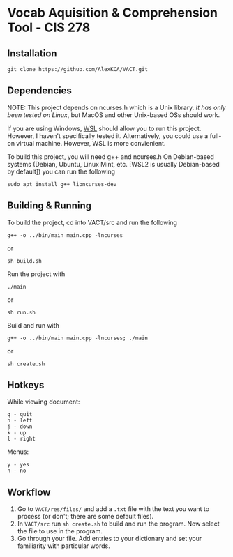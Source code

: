 # Vocab Aquisition & Comprehension Tool - CIS 278

## Installation
```
git clone https://github.com/AlexKCA/VACT.git
```

## Dependencies
NOTE: This project depends on ncurses.h which is a Unix library. *It has only been tested on Linux*, but MacOS and other Unix-based OSs should work. 

If you are using Windows, [WSL](https://learn.microsoft.com/en-us/windows/wsl/install) should allow you to run this project. However, I haven't specifically tested it. Alternatively, you could use a full-on virtual machine. However, WSL is more convienient.

To build this project, you will need g++ and ncurses.h
On Debian-based systems (Debian, Ubuntu, Linux Mint, etc. [WSL2 is usually Debian-based by default]) you can run the following
```
sudo apt install g++ libncurses-dev
```

## Building & Running
To build the project, cd into VACT/src and run the following

```g++ -o ../bin/main main.cpp -lncurses```

or

```sh build.sh```

Run the project with

```./main```

or 

```sh run.sh```

Build and run with 

```g++ -o ../bin/main main.cpp -lncurses; ./main```

or

```sh create.sh```


## Hotkeys
While viewing document:
```
q - quit
h - left
j - down
k - up
l - right
```

Menus:
```
y - yes
n - no
```
## Workflow
1. Go to ```VACT/res/files/``` and add a ```.txt``` file with the text you want to process (or don't; there are some default files).
2. In ```VACT/src``` run ```sh create.sh``` to build and run the program. Now select the file to use in the program.
3. Go through your file. Add entries to your dictionary and set your familiarity with particular words.
